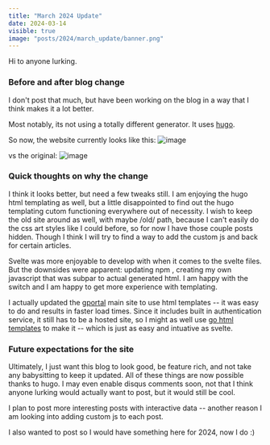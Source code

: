 ```yaml
---
title: "March 2024 Update"
date: 2024-03-14
visible: true
image: "posts/2024/march_update/banner.png"
---
```


Hi to anyone lurking.

### Before and after blog change

I don't post that much, but have been working on the blog in a way that I think makes it a lot better.

Most notably, its not using a totally different generator. It uses [hugo](https://gohugo.io/). 

So now, the website currently looks like this:
![image](https://github.com/gtsteffaniak/blog/assets/42989099/a02cae0b-4d73-465a-a501-636c17f69309)

vs the original:
![image](https://github.com/gtsteffaniak/blog/assets/42989099/9fa47b6f-6fb3-439c-a255-2a718e918d3a)

### Quick thoughts on why the change

I think it looks better, but need a few tweaks still. I am enjoying the hugo html templating as well, but a little disappointed to find out the hugo templating cutom functioning everywhere out of necessity. I wish to keep the old site around as well, with maybe /old/ path, because I can't easily do the css art styles like I could before, so for now I have those couple posts hidden. Though I think I will try to find a way to add the custom js and back for certain articles.

Svelte was more enjoyable to develop with when it comes to the svelte files. But the downsides were apparent: updating npm , creating my own javascript that was subpar to actual generated html. I am happy with the switch and I am happy to get more experience with templating.

I actually updated the [gportal](https://gportal.link/) main site to use html templates -- it was easy to do and results in faster load times. Since it includes built in authentication service, it still has to be a hosted site, so I might as well use [go html templates](https://pkg.go.dev/html/template) to make it -- which is just as easy and intuative as svelte.

### Future expectations for the site

Ultimately, I just want this blog to look good, be feature rich, and not take any babysitting to keep it updated. All of these things are now possible thanks to hugo. I may even enable disqus comments soon, not that I think anyone lurking would actually want to post, but it would still be cool.

I plan to post more interesting posts with interactive data -- another reason I am looking into adding custom js to each post. 

I also wanted to post so I would have something here for 2024, now I do :)
